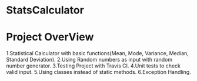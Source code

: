 
# StatsCalculator

# Project OverView

1.Statistical Calculator with basic functions(Mean, Mode, Variance, Median, Standard Deviation).
2.Using Random numbers as input with random number generator.
3.Testing Project with Travis CI.
4.Unit tests to check valid input.
5.Using classes instead of static methods.
6.Exception Handling.


